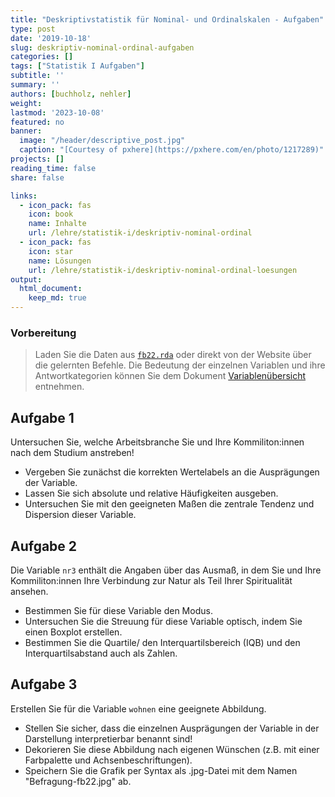 ```yaml
---
title: "Deskriptivstatistik für Nominal- und Ordinalskalen - Aufgaben" 
type: post
date: '2019-10-18' 
slug: deskriptiv-nominal-ordinal-aufgaben
categories: [] 
tags: ["Statistik I Aufgaben"] 
subtitle: ''
summary: '' 
authors: [buchholz, nehler]
weight: 
lastmod: '2023-10-08'
featured: no
banner:
  image: "/header/descriptive_post.jpg"
  caption: "[Courtesy of pxhere](https://pxhere.com/en/photo/1217289)"
projects: []
reading_time: false
share: false

links:
  - icon_pack: fas
    icon: book
    name: Inhalte
    url: /lehre/statistik-i/deskriptiv-nominal-ordinal
  - icon_pack: fas
    icon: star
    name: Lösungen
    url: /lehre/statistik-i/deskriptiv-nominal-ordinal-loesungen
output:
  html_document:
    keep_md: true
---
```







### Vorbereitung

> Laden Sie die Daten aus [<i class="fas fa-download"></i> `fb22.rda`](/daten/fb22.rda) oder direkt von der Website über die gelernten Befehle. Die Bedeutung der einzelnen Variablen und ihre Antwortkategorien können Sie dem Dokument [Variablenübersicht](/lehre/statistik-i/variablen.pdf) entnehmen.


## Aufgabe 1

Untersuchen Sie, welche Arbeitsbranche Sie und Ihre Kommiliton:innen nach dem Studium anstreben!  

* Vergeben Sie zunächst die korrekten Wertelabels an die Ausprägungen der Variable.  
* Lassen Sie sich absolute und relative Häufigkeiten ausgeben.  
* Untersuchen Sie mit den geeigneten Maßen die zentrale Tendenz und Dispersion dieser Variable.  


## Aufgabe 2

Die Variable `nr3` enthält die Angaben über das Ausmaß, in dem Sie und Ihre Kommiliton:innen Ihre Verbindung zur Natur als Teil Ihrer Spiritualität ansehen.

* Bestimmen Sie für diese Variable den Modus.     
* Untersuchen Sie die Streuung für diese Variable optisch, indem Sie einen Boxplot erstellen.  
* Bestimmen Sie die Quartile/ den Interquartilsbereich (IQB) und den Interquartilsabstand auch als Zahlen.


## Aufgabe 3

Erstellen Sie für die Variable `wohnen` eine geeignete Abbildung.   

* Stellen Sie sicher, dass die einzelnen Ausprägungen der Variable in der Darstellung interpretierbar benannt sind!  
* Dekorieren Sie diese Abbildung nach eigenen Wünschen (z.B. mit einer Farbpalette und Achsenbeschriftungen).
* Speichern Sie die Grafik per Syntax als .jpg-Datei mit dem Namen "Befragung-fb22.jpg" ab.

